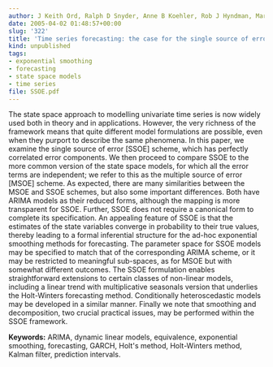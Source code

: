 ```yaml
---
author: J Keith Ord, Ralph D Snyder, Anne B Koehler, Rob J Hyndman, Mark Leeds
date: 2005-04-02 01:48:57+00:00
slug: '322'
title: 'Time series forecasting: the case for the single source of error state space approach'
kind: unpublished
tags:
- exponential smoothing
- forecasting
- state space models
- time series
file: SSOE.pdf
---
```


The state space approach to modelling univariate time series is now widely used both in theory and in applications. However, the very richness of the framework means that quite different model formulations are possible, even when they purport to describe the same phenomena. In this paper, we examine the single source of error [SSOE] scheme, which has perfectly correlated error components. We then proceed to compare SSOE to the more common version of the state space models, for which all the error terms are independent; we refer to this as the multiple source of error [MSOE] scheme. As expected, there are many similarities between the MSOE and SSOE schemes, but also some important differences. Both have ARIMA models as their reduced forms, although the mapping is more transparent for SSOE. Further, SSOE does not require a canonical form to complete its specification. An appealing feature of SSOE is that the estimates of the state variables converge in probability to their true values, thereby leading to a formal inferential structure for the ad-hoc exponential smoothing methods for forecasting. The parameter space for SSOE models may be specified to match that of the corresponding ARIMA scheme, or it may be restricted to meaningful sub-spaces, as for MSOE but with somewhat different outcomes. The SSOE formulation enables straightforward extensions to certain classes of non-linear models, including a linear trend with multiplicative seasonals version that underlies the Holt-Winters forecasting method. Conditionally heteroscedastic models may be developed in a similar manner. Finally we note that smoothing and decomposition, two crucial practical issues, may be performed within the SSOE framework.

**Keywords:** ARIMA, dynamic linear models, equivalence, exponential smoothing, forecasting, GARCH, Holt's method, Holt-Winters method, Kalman filter, prediction intervals.
